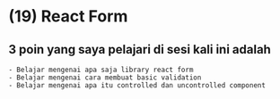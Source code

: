 # (19) React Form

## 3 poin yang saya pelajari di sesi kali ini adalah

    - Belajar mengenai apa saja library react form
    - Belajar mengenai cara membuat basic validation
    - Belajar mengenai apa itu controlled dan uncontrolled component
